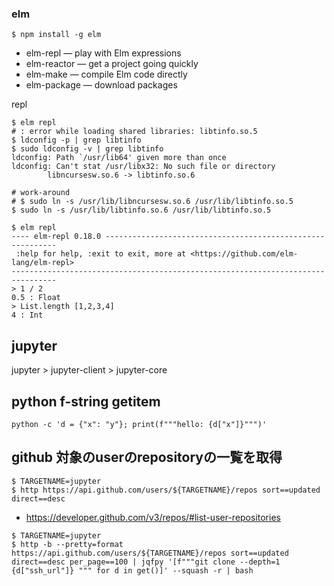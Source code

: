 ### elm

```console
$ npm install -g elm
```

- elm-repl — play with Elm expressions
- elm-reactor — get a project going quickly
- elm-make — compile Elm code directly
- elm-package — download packages

repl

```console
$ elm repl
# : error while loading shared libraries: libtinfo.so.5
$ ldconfig -p | grep libtinfo
$ sudo ldconfig -v | grep libtinfo
ldconfig: Path `/usr/lib64' given more than once
ldconfig: Can't stat /usr/libx32: No such file or directory
        libncursesw.so.6 -> libtinfo.so.6

# work-around
# $ sudo ln -s /usr/lib/libncursesw.so.6 /usr/lib/libtinfo.so.5
$ sudo ln -s /usr/lib/libtinfo.so.6 /usr/lib/libtinfo.so.5

$ elm repl
---- elm-repl 0.18.0 -----------------------------------------------------------
 :help for help, :exit to exit, more at <https://github.com/elm-lang/elm-repl>
--------------------------------------------------------------------------------
> 1 / 2
0.5 : Float
> List.length [1,2,3,4]
4 : Int
```

## jupyter

jupyter > jupyter-client > jupyter-core

## python f-string getitem

```
python -c 'd = {"x": "y"}; print(f"""hello: {d["x"]}""")'
```


## github 対象のuserのrepositoryの一覧を取得

```console
$ TARGETNAME=jupyter
$ http https://api.github.com/users/${TARGETNAME}/repos sort==updated direct==desc
```

- https://developer.github.com/v3/repos/#list-user-repositories

```console
$ TARGETNAME=jupyter
$ http -b --pretty=format https://api.github.com/users/${TARGETNAME}/repos sort==updated direct==desc per_page==100 | jqfpy '[f"""git clone --depth=1 {d["ssh_url"]} """ for d in get()]' --squash -r | bash
```
